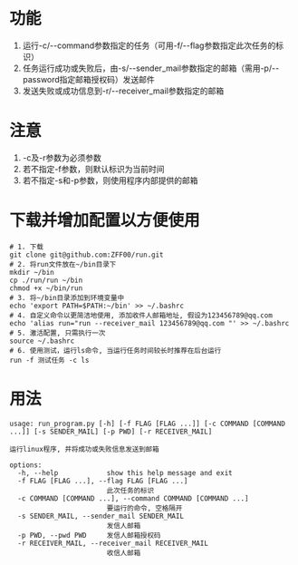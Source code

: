 # 功能
1. 运行-c/--command参数指定的任务（可用-f/--flag参数指定此次任务的标识）
2. 任务运行成功或失败后，由-s/--sender_mail参数指定的邮箱（需用-p/--password指定邮箱授权码）发送邮件
3. 发送失败或成功信息到-r/--receiver_mail参数指定的邮箱

# 注意
1. -c及-r参数为必须参数
2. 若不指定-f参数，则默认标识为当前时间
3. 若不指定-s和-p参数，则使用程序内部提供的邮箱

# 下载并增加配置以方便使用
```shell
# 1. 下载
git clone git@github.com:ZFF00/run.git
# 2. 将run文件放在~/bin目录下
mkdir ~/bin
cp ./run/run ~/bin
chmod +x ~/bin/run
# 3. 将~/bin目录添加到环境变量中
echo 'export PATH=$PATH:~/bin' >> ~/.bashrc
# 4. 自定义命令以更简洁地使用, 添加收件人邮箱地址, 假设为123456789@qq.com
echo 'alias run="run --receiver_mail 123456789@qq.com "' >> ~/.bashrc
# 5. 激活配置, 只需执行一次
source ~/.bashrc
# 6. 使用测试，运行ls命令, 当运行任务时间较长时推荐在后台运行
run -f 测试任务 -c ls
```

# 用法
```shell
usage: run_program.py [-h] [-f FLAG [FLAG ...]] [-c COMMAND [COMMAND ...]] [-s SENDER_MAIL] [-p PWD] [-r RECEIVER_MAIL]

运行linux程序, 并将成功或失败信息发送到邮箱

options:
  -h, --help            show this help message and exit
  -f FLAG [FLAG ...], --flag FLAG [FLAG ...]
                        此次任务的标识
  -c COMMAND [COMMAND ...], --command COMMAND [COMMAND ...]
                        要运行的命令, 空格隔开
  -s SENDER_MAIL, --sender_mail SENDER_MAIL
                        发信人邮箱
  -p PWD, --pwd PWD     发信人邮箱授权码
  -r RECEIVER_MAIL, --receiver_mail RECEIVER_MAIL
                        收信人邮箱
```